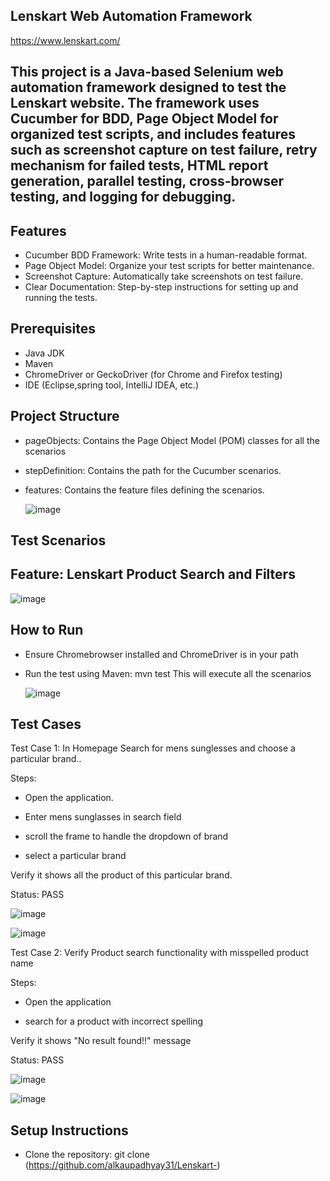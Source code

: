 ## Lenskart Web Automation Framework 
https://www.lenskart.com/

## This project is a Java-based Selenium web automation framework designed to test the Lenskart website. The framework uses Cucumber for BDD, Page Object Model for organized test scripts, and includes features such as screenshot capture on test failure, retry mechanism for failed tests, HTML report generation, parallel testing, cross-browser testing, and logging for debugging.

## Features

- Cucumber BDD Framework: Write tests in a human-readable format.
- Page Object Model: Organize your test scripts for better maintenance.
- Screenshot Capture: Automatically take screenshots on test failure.
- Clear Documentation: Step-by-step instructions for setting up and running the tests.

## Prerequisites

- Java JDK 
- Maven
- ChromeDriver or GeckoDriver (for Chrome and Firefox testing)
- IDE (Eclipse,spring tool, IntelliJ IDEA, etc.)

## Project Structure

- pageObjects: Contains the Page Object Model (POM) classes for all the scenarios
- stepDefinition: Contains the path for the Cucumber scenarios.
- features: Contains the feature files defining the scenarios.

  ![image](https://github.com/user-attachments/assets/8249e446-8151-40a1-996f-8d8f57954f41)


## Test Scenarios

## Feature: Lenskart Product Search and Filters

![image](https://github.com/user-attachments/assets/29152da3-3c90-4e53-9b87-da07bace67fa)


## How to Run

- Ensure Chromebrowser installed and ChromeDriver is in your path
- Run the test using Maven: mvn test This will execute all the scenarios

  ![image](https://github.com/user-attachments/assets/a3c90ec4-e856-46ad-8219-383c70678fcd)

 ## Test Cases
Test Case 1: In Homepage Search for mens sunglesses and choose a particular brand..

Steps:

- Open the application.

- Enter mens sunglasses in search field

- scroll the frame to handle the dropdown of brand

- select a particular brand

Verify it shows all the product of this particular brand.

Status: PASS

![image](https://github.com/user-attachments/assets/c5fdb239-fa03-4363-8ca7-cefcdd3b61e1)

![image](https://github.com/user-attachments/assets/2aee5025-62b7-419e-afee-3113ea60ac80)


Test Case 2: Verify Product search functionality with misspelled product name

Steps:

- Open the application
  
- search for a product with incorrect spelling

Verify it shows "No result found!!" message

Status: PASS

![image](https://github.com/user-attachments/assets/be4c8387-97c1-40bd-a2e2-f63ce141b5e8)

![image](https://github.com/user-attachments/assets/e4ff707e-3c2c-416b-8a58-67ab83febe8e)



  ##  Setup Instructions
  
- Clone the repository: git clone (https://github.com/alkaupadhyay31/Lenskart-)

